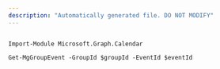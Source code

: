 ```yaml
---
description: "Automatically generated file. DO NOT MODIFY"
---
```


```powershellv1

Import-Module Microsoft.Graph.Calendar

Get-MgGroupEvent -GroupId $groupId -EventId $eventId

```
